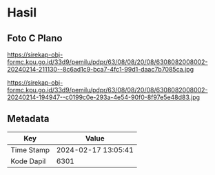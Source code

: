 # Hasil

## Foto C Plano

https://sirekap-obj-formc.kpu.go.id/33d9/pemilu/pdpr/63/08/08/20/08/6308082008002-20240214-211130--8c6ad1c9-bca7-4fc1-99d1-daac7b7085ca.jpg

https://sirekap-obj-formc.kpu.go.id/33d9/pemilu/pdpr/63/08/08/20/08/6308082008002-20240214-194947--c0199c0e-293a-4e54-90f0-8f97e5e48d83.jpg


## Metadata

| Key        | Value               |
| ---------- | ------------------- |
| Time Stamp | 2024-02-17 13:05:41 |
| Kode Dapil | 6301                |




